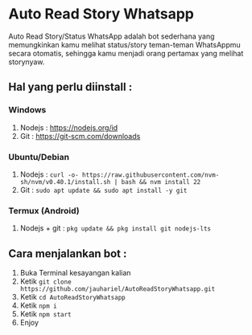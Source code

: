 # Auto Read Story Whatsapp
Auto Read Story/Status WhatsApp adalah bot sederhana yang memungkinkan kamu melihat status/story teman-teman WhatsAppmu secara otomatis, sehingga kamu menjadi orang pertamax yang melihat storynyaw.

## Hal yang perlu diinstall :
### Windows
1. Nodejs : https://nodejs.org/id
2. Git : https://git-scm.com/downloads
### Ubuntu/Debian
1. Nodejs : ```curl -o- https://raw.githubusercontent.com/nvm-sh/nvm/v0.40.1/install.sh | bash && nvm install 22```
2. Git : ```sudo apt update && sudo apt install -y git```
### Termux (Android)
1. Nodejs + git : ```pkg update && pkg install git nodejs-lts```

## Cara menjalankan bot :
1. Buka Terminal kesayangan kalian
2. Ketik ```git clone https://github.com/jauhariel/AutoReadStoryWhatsapp.git```
3. Ketik ```cd AutoReadStoryWhatsapp```
4. Ketik ```npm i```
5. Ketik ```npm start```
6. Enjoy

